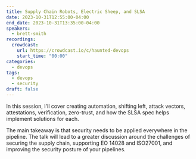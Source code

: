 ```yaml
---
title: Supply Chain Robots, Electric Sheep, and SLSA
date: 2023-10-31T12:55:00-04:00
end_date: 2023-10-31T13:35:00-04:00
speakers:
  - brett-smith
recordings:
  crowdcast:
    url: https://crowdcast.io/c/haunted-devops
    start_time: "00:00"
categories:
  - devops
tags:
  - devops
  - security
draft: false
---
```


In this session, I'll cover creating automation, shifting left, attack vectors, attestations, verification, zero-trust, and how the SLSA spec helps implement solutions for each.

The main takeaway is that security needs to be applied everywhere in the pipeline. The talk will lead to a greater discussion around the challenges of securing the supply chain, supporting EO 14028 and ISO27001, and improving the security posture of your pipelines.
